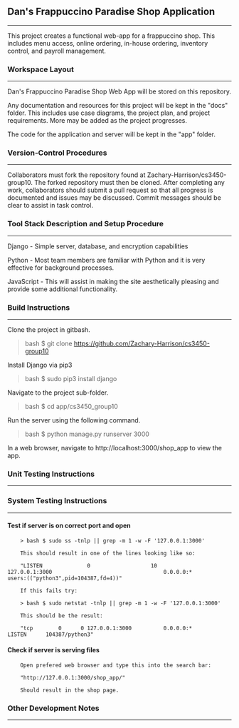 <h2>Dan's Frappuccino Paradise Shop Application </h2>
<hr>
This project creates a functional web-app for a frappuccino shop.  This includes
menu access, online ordering, in-house ordering, inventory control,
and payroll management.
<h3>Workspace Layout</h3>
<hr>
Dan's Frappuccino Paradise Shop Web App will be stored on this repository.

Any documentation and resources for this project will be kept in the "docs" folder.
This includes use case diagrams, the project plan, and project requirements.  More may 
be added as the project progresses.

The code for the application and server will be kept in the "app" folder.
<br>
<h3>Version-Control Procedures</h3>
<hr>
Collaborators must fork the repository found at Zachary-Harrison/cs3450-group10.
The forked repository must then be cloned.  After completing any work, collaborators
should submit a pull request so that all progress is documented and issues may be discussed.
Commit messages should be clear to assist in task control.
<h3>Tool Stack Description and Setup Procedure</h3>
<hr>
Django - Simple server, database, and encryption capabilities

Python - Most team members are familiar with Python and it is very effective for background processes.

JavaScript - This will assist in making the site aesthetically pleasing and provide
some additional functionality.
<h3>Build Instructions</h3>
<hr>
Clone the project in gitbash.

> bash $ git clone https://github.com/Zachary-Harrison/cs3450-group10

Install Django via pip3

> bash $ sudo pip3 install django

Navigate to the project sub-folder. 

> bash $ cd app/cs3450_group10

Run the server using the following command.

> bash $ python manage.py runserver 3000

In a web browser, navigate to http://localhost:3000/shop_app to view the app.


<h3>Unit Testing Instructions</h3>
<hr>
    

<h3>System Testing Instructions</h3>
<hr>
<h4>Test if server is on correct port and open</h4>

        > bash $ sudo ss -tnlp || grep -m 1 -w -F '127.0.0.1:3000'

        This should result in one of the lines looking like so:

        "LISTEN              0                   10                                    127.0.0.1:3000                                   0.0.0.0:*                  users:(("python3",pid=104387,fd=4))"

        If this fails try:

        > bash $ sudo netstat -tnlp || grep -m 1 -w -F '127.0.0.1:3000'

        This should be the result:

        "tcp        0      0 127.0.0.1:3000          0.0.0.0:*               LISTEN      104387/python3"

<h4>Check if server is serving files</h4>

        Open prefered web browser and type this into the search bar:

        "http://127.0.0.1:3000/shop_app/"

        Should result in the shop page.
<h3>Other Development Notes</h3>
<hr>
